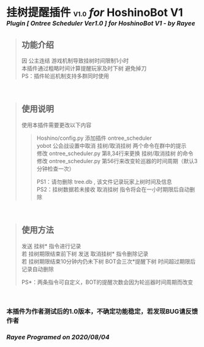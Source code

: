 # 挂树提醒插件 <font size=3>V1.0</font> *for* HoshinoBot V1<br><font size=3>*Plugin [ Ontree Scheduler Ver1.0 ] for HoshinoBot V1* - *by Rayee*</font>  

> ## 功能介绍  
> 因 公主连结 游戏机制导致挂树时间限制1小时  
> 本插件通过粗略时间计算提醒玩家及时下树 避免掉刀  
> PS：插件轮巡机制支持多群同时使用  

<br>  

>## 使用说明  
>使用本插件需要更改以下内容
>>Hoshino/config.py 添加插件 ontree_scheduler  
>>yobot 公会战设置中取消 挂树/取消挂树 两个命令在群中的提示  
>>修改 ontree_scheduler.py 第8,34行来更换 挂树/取消挂树 的命令  
>>修改 ontree_scheduler.py 第56行来改变轮巡器的时间周期（默认3分钟检查一次）
>>  
>>PS1：请勿删除 tree.db , 该文件记录玩家上树时间及信息  
>>PS2：挂树数据若未接收 取消挂树 指令将会在一小时期限后自动删除  
  
<br>  

>## 使用方法  
>发送 挂树* 指令进行记录   
>若 挂树期限结束前下树 发送 取消挂树* 指令删除记录  
>若 挂树期限结束10分钟内仍未下树 BOT会三次*提醒下树 时间超过期限后记录自动删除  
>  
>PS*：两条指令可自定义，BOT的提醒次数会因为轮巡器时间周期而改变
  
<br>  

### 本插件为作者测试后的1.0版本，不确定功能稳定，若发现BUG请反馈作者  
### *Rayee Programed on 2020/08/04*